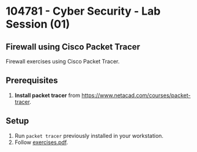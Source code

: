 # 104781 - Cyber Security - Lab Session (01)

## Firewall using Cisco Packet Tracer

Firewall exercises using Cisco Packet Tracer.

## Prerequisites

1. **Install packet tracer** from https://www.netacad.com/courses/packet-tracer.

## Setup

1. Run `packet tracer` previously installed in your workstation.
2. Follow [exercises.pdf](exercises.pdf).
